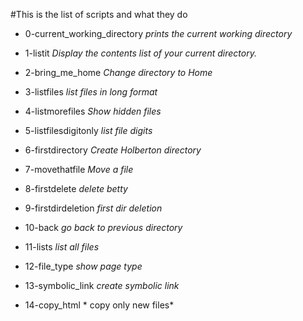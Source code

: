 #This is the list of scripts and what they do

- 0-current_working_directory *prints the current working directory*

- 1-listit *Display the contents list of your current directory.*

- 2-bring_me_home *Change directory to Home*

- 3-listfiles *list files in long format*

- 4-listmorefiles *Show hidden files*

- 5-listfilesdigitonly *list file digits*

- 6-firstdirectory *Create Holberton directory*

- 7-movethatfile *Move a file*

- 8-firstdelete *delete betty*

- 9-firstdirdeletion *first dir deletion* 

- 10-back *go back to previous directory*

- 11-lists *list all files*

- 12-file_type *show page type*

- 13-symbolic_link *create symbolic link*

- 14-copy_html * copy only new files*